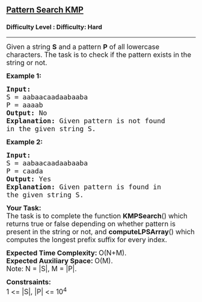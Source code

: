 <h2><a href="https://www.geeksforgeeks.org/problems/pattern-search-kmp/1?page=1&difficulty=Hard&status=unsolved&sortBy=submissions">Pattern Search KMP</a></h2><h3>Difficulty Level : Difficulty: Hard</h3><hr><div class="problems_problem_content__Xm_eO"><p><span style="font-size:18px">Given a string <strong>S</strong> and a pattern <strong>P</strong> of all lowercase characters. The task is to check if the pattern exists in the string or not.</span></p>

<p><span style="font-size:18px"><strong>Example 1:</strong></span></p>

<pre><span style="font-size:18px"><strong>Input:
</strong>S = aabaacaadaabaaba
P = aaaab
<strong>Output: </strong>No<strong>
Explanation: </strong>Given pattern is not found
in the given string S.</span>
</pre>

<p><span style="font-size:18px"><strong>Example 2:</strong></span></p>

<pre><span style="font-size:18px"><strong>Input:
</strong>S = aabaacaadaabaaba
P = caada
<strong>Output: </strong>Yes<strong>
Explanation: </strong>Given pattern is found in
the given string S.</span></pre>

<p><span style="font-size:18px"><strong>Your Task:</strong><br>
The task is to complete the function <strong>KMPSearch</strong>() which returns true or false depending on whether pattern is present in the string or not,&nbsp;and <strong>computeLPSArray</strong>() which computes the longest prefix suffix for every index.</span></p>

<p><span style="font-size:18px"><strong>Expected Time Complexity:&nbsp;</strong>O(N+M).<br>
<strong>Expected Auxiliary Space:&nbsp;</strong>O(M).<br>
Note: N = |S|, M = |P|.</span></p>

<p><span style="font-size:18px"><strong>Constrsaints:</strong><br>
1 &lt;= |S|, |P| &lt;= 10<sup>4</sup></span></p>
</div>